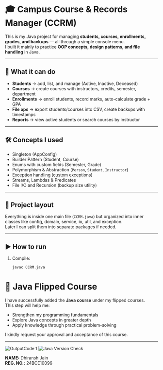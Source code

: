 # 🎓 Campus Course & Records Manager (CCRM)

This is my Java project for managing **students, courses, enrollments, grades, and backups** — all through a simple console menu.  
I built it mainly to practice **OOP concepts, design patterns, and file handling** in Java.

---

## 🔑 What it can do
- **Students** → add, list, and manage (Active, Inactive, Deceased)  
- **Courses** → create courses with instructors, credits, semester, department  
- **Enrollments** → enroll students, record marks, auto-calculate grade + GPA  
- **File ops** → export students/courses into CSV, create backups with timestamps  
- **Reports** → view active students or search courses by instructor  

---

## 🛠️ Concepts I used
- Singleton (AppConfig)  
- Builder Pattern (Student, Course)  
- Enums with custom fields (Semester, Grade)  
- Polymorphism & Abstraction (`Person`, `Student`, `Instructor`)  
- Exception handling (custom exceptions)  
- Streams, Lambdas & Predicates  
- File I/O and Recursion (backup size utility)  

---

## 📂 Project layout
Everything is inside one main file (`CCRM.java`) but organized into inner classes like config, domain, service, io, util, and exception.  
Later I can split them into separate packages if needed.

---

## ▶️ How to run

1. Compile:
   ```bash
   javac CCRM.java

# 📘 Java Flipped Course  

I have successfully added the **Java course** under my flipped courses.  
This step will help me:  
- Strengthen my programming fundamentals  
- Explore Java concepts in greater depth  
- Apply knowledge through practical problem-solving  

I kindly request your approval and acceptance of this course.  

---
![OutputCode 1](screenshots/1.png)
![Java Version Check](screenshots/2.png)

**NAME:** Dhiransh Jain  
**REG. NO.:** 24BCE10096  

